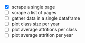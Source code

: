 - [x] scrape a single page
- [ ] scrape a list of pages
- [ ] gather data in a single dataframe
- [ ] plot class size per year
- [ ] plot average attritions per class
- [ ] plot average attrition per year
